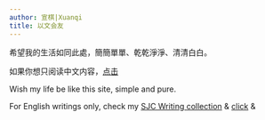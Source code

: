 ```yaml
---
author: 宣棋|Xuanqi
title: 以文会友
---
```

希望我的生活如同此處，簡簡單單、乾乾淨淨、清清白白。

如果你想只阅读中文内容，[点击](https://xuanqi.netlify.app/post/)  

Wish my life be like this site, simple and pure. 

For English writings only, check my [SJC Writing collection](https://1drv.ms/u/s!AtMil6mu7v2riSqkqz-qJ_kgO_O_?e=aZXdOe) & [click](https://xuanqi.netlify.app/note/) & 